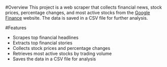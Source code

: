 
#Overview
This project is a web scraper that collects financial news, stock prices, percentage changes, and most active stocks from the [Google Finance](https://www.google.com/finance/) website. 
The data is saved in a CSV file for further analysis.

#Features
- Scrapes top financial headlines
- Extracts top financial stories
- Collects stock prices and percentage changes
- Retrieves most active stocks by trading volume
- Saves the data in a CSV file for analysis

